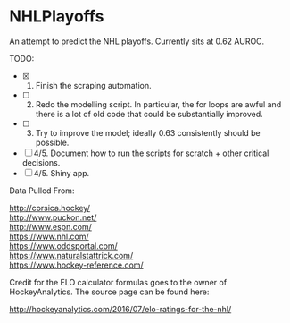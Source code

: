 # NHLPlayoffs
An attempt to predict the NHL playoffs. Currently sits at 0.62 AUROC.

TODO:

- [x] 1. Finish the scraping automation.
- [ ] 2. Redo the modelling script. In particular, the for loops are awful and there is a lot of old code that could be substantially improved. 
- [ ] 3. Try to improve the model; ideally 0.63 consistently should be possible.
- [ ] 4/5. Document how to run the scripts for scratch + other critical decisions.
- [ ] 4/5. Shiny app.

Data Pulled From:

http://corsica.hockey/ <br>
http://www.puckon.net/ <br>
http://www.espn.com/ <br>
https://www.nhl.com/ <br>
https://www.oddsportal.com/ <br>
https://www.naturalstattrick.com/ <br>
https://www.hockey-reference.com/

Credit for the ELO calculator formulas goes to the owner of HockeyAnalytics. The source page can be found here:

http://hockeyanalytics.com/2016/07/elo-ratings-for-the-nhl/
